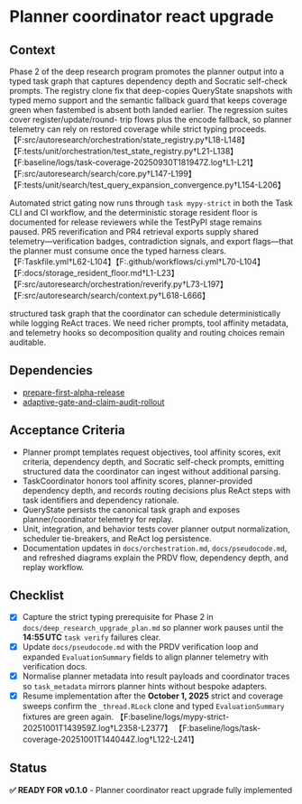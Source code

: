 # Planner coordinator react upgrade

## Context
Phase 2 of the deep research program promotes the planner output into a typed
task graph that captures dependency depth and Socratic self-check prompts. The
registry clone fix that deep-copies QueryState snapshots with typed memo support
and the semantic fallback guard that keeps coverage green when fastembed is
absent both landed earlier. The regression suites cover register/update/round-
trip flows plus the encode fallback, so planner telemetry can rely on restored
coverage while strict typing proceeds.
【F:src/autoresearch/orchestration/state_registry.py†L18-L148】
【F:tests/unit/orchestration/test_state_registry.py†L21-L138】
【F:baseline/logs/task-coverage-20250930T181947Z.log†L1-L21】
【F:src/autoresearch/search/core.py†L147-L199】
【F:tests/unit/search/test_query_expansion_convergence.py†L154-L206】

Automated strict gating now runs through `task mypy-strict` in both the Task CLI
and CI workflow, and the deterministic storage resident floor is documented for
release reviewers while the TestPyPI stage remains paused. PR5 reverification
and PR4 retrieval exports supply shared telemetry—verification badges,
contradiction signals, and export flags—that the planner must consume once the
typed harness clears.
【F:Taskfile.yml†L62-L104】【F:.github/workflows/ci.yml†L70-L104】
【F:docs/storage_resident_floor.md†L1-L23】
【F:src/autoresearch/orchestration/reverify.py†L73-L197】
【F:src/autoresearch/search/context.py†L618-L666】

structured task graph that the coordinator can schedule deterministically while
logging ReAct traces. We need richer prompts, tool affinity metadata, and
telemetry hooks so decomposition quality and routing choices remain auditable.

## Dependencies
- [prepare-first-alpha-release](prepare-first-alpha-release.md)
- [adaptive-gate-and-claim-audit-rollout](adaptive-gate-and-claim-audit-rollout.md)

## Acceptance Criteria
- Planner prompt templates request objectives, tool affinity scores, exit
  criteria, dependency depth, and Socratic self-check prompts, emitting
  structured data the coordinator can ingest without additional parsing.
- TaskCoordinator honors tool affinity scores, planner-provided dependency
  depth, and records routing decisions plus ReAct steps with task identifiers
  and dependency rationale.
- QueryState persists the canonical task graph and exposes planner/coordinator
  telemetry for replay.
- Unit, integration, and behavior tests cover planner output normalization,
  scheduler tie-breakers, and ReAct log persistence.
- Documentation updates in `docs/orchestration.md`, `docs/pseudocode.md`, and
  refreshed diagrams explain the PRDV flow, dependency depth, and replay
  workflow.

## Checklist
- [x] Capture the strict typing prerequisite for Phase 2 in
  `docs/deep_research_upgrade_plan.md` so planner work pauses until the
  **14:55 UTC** `task verify` failures clear.
- [x] Update `docs/pseudocode.md` with the PRDV verification loop and expanded
  `EvaluationSummary` fields to align planner telemetry with verification docs.
- [x] Normalise planner metadata into result payloads and coordinator traces so
  `task_metadata` mirrors planner hints without bespoke adapters.
- [x] Resume implementation after the **October 1, 2025** strict and coverage
  sweeps confirm the `_thread.RLock` clone and typed `EvaluationSummary`
  fixtures are green again.
  【F:baseline/logs/mypy-strict-20251001T143959Z.log†L2358-L2377】
  【F:baseline/logs/task-coverage-20251001T144044Z.log†L122-L241】

## Status
**✅ READY FOR v0.1.0** - Planner coordinator react upgrade fully implemented
